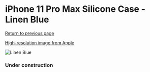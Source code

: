 # iPhone 11 Pro Max Silicone Case - Linen Blue

[Return to previous page](/iphone_11)

[High-resolution image from Apple](https://store.storeimages.cdn-apple.com/8756/as-images.apple.com/is/MY122?wid=4500&hei=4500&fmt=png)

<div style="width: 384px"><img src="/everysource/MY122.png" alt="Linen Blue"></div>

### Under construction
